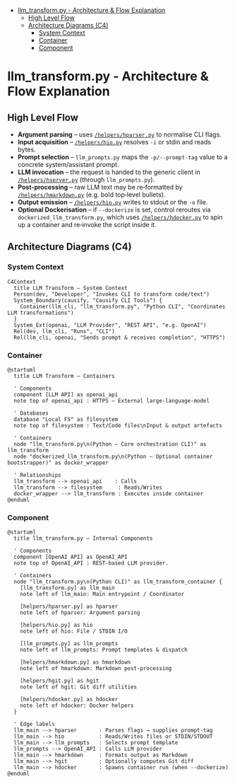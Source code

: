 <!-- toc -->

- [llm_transform.py - Architecture & Flow Explanation](#llm_transformpy---architecture--flow-explanation)
  * [High Level Flow](#high-level-flow)
  * [Architecture Diagrams (C4)](#architecture-diagrams-c4)
    + [System Context](#system-context)
    + [Container](#container)
    + [Component](#component)

<!-- tocstop -->

# llm_transform.py - Architecture & Flow Explanation

## High Level Flow

- **Argument parsing** – uses [`/helpers/hparser.py`](/helpers/hparser.py) to
  normalise CLI flags.
- **Input acquisition** – [`/helpers/hio.py`](/helpers/hio.py) resolves `‑i` or
  stdin and reads bytes.
- **Prompt selection** – `llm_prompts.py` maps the `‑p/--prompt-tag` value to a
  concrete system/assistant prompt.
- **LLM invocation** – the request is handed to the generic client in
  [`/helpers/hserver.py`](/helpers/hserver.py) (through `llm_prompts.py`).
- **Post‑processing** – raw LLM text may be re‑formatted by
  [`/helpers/hmarkdown.py`](/helpers/hmarkdown.py) (e.g. bold top‑level
  bullets).
- **Output emission** – [`/helpers/hio.py`](/helpers/hio.py) writes to stdout or
  the `‑o` file.
- **Optional Dockerisation** – if `‑‑dockerize` is set, control reroutes via
  `dockerized_llm_transform.py`, which uses
  [`/helpers/hdocker.py`](/helpers/hdocker.py) to spin up a container and
  re‑invoke the script inside it.

## Architecture Diagrams (C4)

### System Context

```mermaid
C4Context
  title LLM Transform – System Context
  Person(dev, "Developer", "Invokes CLI to transform code/text")
  System_Boundary(causify, "Causify CLI Tools") {
    Container(llm_cli, "llm_transform.py", "Python CLI", "Coordinates LLM transformations")
  }
  System_Ext(openai, "LLM Provider", "REST API", "e.g. OpenAI")
  Rel(dev, llm_cli, "Runs", "CLI")
  Rel(llm_cli, openai, "Sends prompt & receives completion", "HTTPS")
```

### Container

```plantuml
@startuml
  title LLM Transform – Containers

  ' Components
  component [LLM API] as openai_api
  note top of openai_api : HTTPS – External large-language-model

  ' Databases
  database "Local FS" as filesystem
  note top of filesystem : Text/Code files\nInput & output artefacts

  ' Containers
  node "llm_transform.py\n(Python – Core orchestration CLI)" as llm_transform
  node "dockerized_llm_transform.py\n(Python – Optional container bootstrapper)" as docker_wrapper

  ' Relationships
  llm_transform --> openai_api    : Calls
  llm_transform --> filesystem     : Reads/Writes
  docker_wrapper --> llm_transform : Executes inside container
@enduml
```

### Component

```plantuml
@startuml
  title llm_transform.py – Internal Components

  ' Components
  component [OpenAI API] as OpenAI_API
  note top of OpenAI_API : REST-based LLM provider.

  ' Containers
  node "llm_transform.py\n(Python CLI)" as llm_transform_container {
    [llm_transform.py] as llm_main
    note left of llm_main: Main entrypoint / Coordinator

    [helpers/hparser.py] as hparser
    note left of hparser: Argument parsing

    [helpers/hio.py] as hio
    note left of hio: File / STDIN I/O

    [llm_prompts.py] as llm_prompts
    note left of llm_prompts: Prompt templates & dispatch

    [helpers/hmarkdown.py] as hmarkdown
    note left of hmarkdown: Markdown post-processing

    [helpers/hgit.py] as hgit
    note left of hgit: Git diff utilities

    [helpers/hdocker.py] as hdocker
    note left of hdocker: Docker helpers
  }

  ' Edge labels
  llm_main --> hparser       : Parses flags → supplies prompt-tag
  llm_main --> hio           : Reads/Writes files or STDIN/STDOUT
  llm_main --> llm_prompts   : Selects prompt template
  llm_prompts --> OpenAI_API : Calls LLM provider
  llm_main --> hmarkdown     : Formats output as Markdown
  llm_main --> hgit          : Optionally computes Git diff
  llm_main --> hdocker       : Spawns container run (when --dockerize)
@enduml
```
